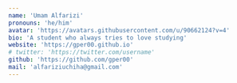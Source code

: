 ```yaml
---
name: 'Umam Alfarizi'
pronouns: 'he/him'
avatar: 'https://avatars.githubusercontent.com/u/90662124?v=4'
bio: 'A student who always tries to love studying'
website: 'https://gper00.github.io'
# twitter: 'https://twitter.com/username'
github: 'https://github.com/gper00'
mail: 'alfariziuchiha@gmail.com'
---
```

